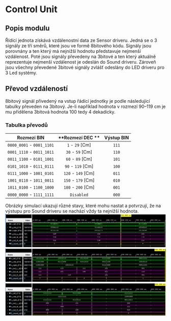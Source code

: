 # Control Unit
## Popis modulu 
Řídící jednota získává vzdálenostní data ze Sensor driveru. Jedná se o 3 signály ze tří směrů, které jsou ve formě 8bitového kódu. Signály jsou porovnány a ten který má nejnižší hodnotu představuje nejmenší vzdálenost. Poté jsou signály převedeny na 3bitové a ten který aktuálně reprezentuje nejmenší vzdálenost je odeslán do Sound driveru. Zároveň jsou všechny převedené 3bitové signály zvlášť odeslány do LED driveru pro 3 Led systémy.

## Převod vzdáleností
8bitový signál přivedený na vstup řádící jednotky je podle následující tabulky převeden na 3bitový. Je-li například hodnota v rozmezí 90–119 cm je mu přidělena 3bitová hodnota 100 tedy 4 dekadicky.
### Tabulka převodů
| **Rozmezí BIN** | **Rozmezí DEC ** | **Výstup BIN** |
   | :-: | :-: | :-: |
   | `0000_0001` - `0001_1101` | `1` - `29` [Cm]| `111` |
   | `0001_1110` - `0011_1011` | `30` - `59` [Cm]| `110` |
   | `0011_1100` - `0101_1001` | `60` - `89` [Cm]| `101` |
   | `0101_1010` - `0111_0111` | `90` - `119` [Cm]| `100` |
   | `0111_1000` - `1001_0101` | `120` - `149` [Cm]| `011` |
   | `1001_0110` - `1011_0011` | `150` - `179` [Cm]| `010` |
   | `1011_0100` - `1100_1000` | `180` - `200` [Cm]| `001` |
   | `0000_0000` - `1111_1111` | `Disabled` | `000` |

Obrázky simulací ukazují různé stavy, které mohu nastat a potvrzují, že na výstupu pro Sound driveru se nachází vždy ta nejnižší hodnota.
![Sim1](Img/Obr1.png)
![Sim2](Img/Obr2.png)
![Sim3](Img/Obr3.png)
